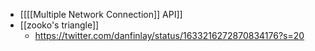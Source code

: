 - [[[[Multiple Network Connection]] API]]
- [[zooko's triangle]]
    - https://twitter.com/danfinlay/status/1633216272870834176?s=20
